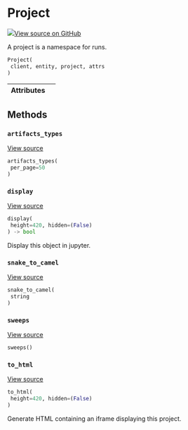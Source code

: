 # Project



[![](https://www.tensorflow.org/images/GitHub-Mark-32px.png)View source on GitHub](https://www.github.com/wandb/client/tree/c4726707ed83ebb270a2cf84c4fd17b8684ff699/wandb/apis/public.py#L1465-L1547)



A project is a namespace for runs.

```python
Project(
 client, entity, project, attrs
)
```







| Attributes | |
| :--- | :--- |



## Methods

### `artifacts_types`



[View source](https://www.github.com/wandb/client/tree/c4726707ed83ebb270a2cf84c4fd17b8684ff699/wandb/apis/public.py#L1498-L1500)

```python
artifacts_types(
 per_page=50
)
```




### `display`



[View source](https://www.github.com/wandb/client/tree/c4726707ed83ebb270a2cf84c4fd17b8684ff699/wandb/apis/public.py#L979-L990)

```python
display(
 height=420, hidden=(False)
) -> bool
```

Display this object in jupyter.


### `snake_to_camel`



[View source](https://www.github.com/wandb/client/tree/c4726707ed83ebb270a2cf84c4fd17b8684ff699/wandb/apis/public.py#L975-L977)

```python
snake_to_camel(
 string
)
```




### `sweeps`



[View source](https://www.github.com/wandb/client/tree/c4726707ed83ebb270a2cf84c4fd17b8684ff699/wandb/apis/public.py#L1502-L1547)

```python
sweeps()
```




### `to_html`



[View source](https://www.github.com/wandb/client/tree/c4726707ed83ebb270a2cf84c4fd17b8684ff699/wandb/apis/public.py#L1482-L1490)

```python
to_html(
 height=420, hidden=(False)
)
```

Generate HTML containing an iframe displaying this project.




